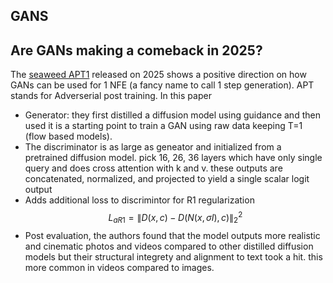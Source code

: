 ## GANS

## Are GANs making a comeback in 2025? 
The [seaweed APT1](https://arxiv.org/pdf/2501.08316) released on 2025 shows a positive direction on how GANs can be used for 1 NFE (a fancy name to call 1 step generation). APT stands for Adverserial post training. In this paper 
- Generator: they first distilled a diffusion model using guidance and then used it is a starting point to train a GAN using raw data keeping T=1 (flow based models). 
- The discriminator is as large as geneator and initialized from a pretrained diffusion model. pick 16, 26, 36 layers which have only single query and does cross attention with k and v. these outputs are concatenated, normalized, and projected to yield a single scalar logit output
- Adds additional loss to discrimintor for R1 regularization
$$
L_{aR1} = \|D(x, c) - D(N(x, \sigma I), c)\|_2^2
$$
- Post evaluation, the authors found that the model outputs more realistic and cinematic photos and videos compared to other distilled diffusion models but their structural integrety and alignment to text took a hit. this more common in videos compared to images. 
